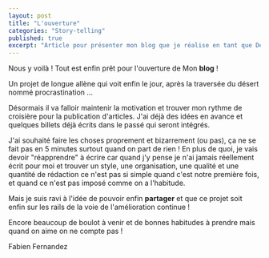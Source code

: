 ```yaml
---
layout: post
title: "L'ouverture"
categories: "Story-telling"
published: true
excerpt: "Article pour présenter mon blog que je réalise en tant que Développeur Web Freelance, en mon nom : Fabien Fernandez. Sujets techniques et divers en tout genre."
---
```

Nous y voilà ! Tout est enfin prêt pour l'ouverture de Mon **blog** !

Un projet de longue allène qui voit enfin le jour, après la traversée du désert nommé procrastination ...

Désormais il va falloir maintenir la motivation et trouver mon rythme de croisière pour la publication d'articles.
J'ai déjà des idées en avance et quelques billets déjà écrits dans le passé qui seront intégrés. 

J'ai souhaité faire les choses proprement et bizarrement (ou pas), ça ne se fait pas en 5 minutes surtout quand on part de rien ! 
En plus de quoi, je vais devoir "réapprendre" à écrire car quand j'y pense je n'ai jamais réellement écrit pour moi et trouver un style, une organisation, une qualité et une quantité de rédaction ce n'est pas si simple quand c'est notre première fois, et quand ce n'est pas imposé comme on a l'habitude.

Mais je suis ravi à l'idée de pouvoir enfin **partager** et que ce projet soit enfin sur les rails de la voie de l'amélioration continue !

Encore beaucoup de boulot à venir et de bonnes habitudes à prendre mais quand on aime on ne compte pas !

<p class="signature text-right">Fabien Fernandez</p>
